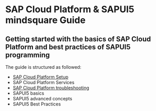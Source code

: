 # SAP Cloud Platform & SAPUI5 mindsquare Guide

## Getting started with the basics of SAP Cloud Platform and best practices of SAPUI5 programming

The guide is structured as followed:
 - [SAP Cloud Platform Setup](/sap_cloud_platform_setup/cloud_connector)
 - SAP Cloud Platform Services
 - [SAP Cloud Platform troubleshooting](/sap_cloud_platform_troubleshooting)
 - SAPUI5 basics
 - SAPUI5 advanced concepts 
 - SAPUI5 Best Practices
